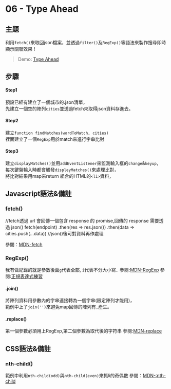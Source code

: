 # **06 - Type Ahead**

## **主題**
利用`fetch()`來取回json檔案，並透過`filter()`及`RegExp()`等語法來製作搜尋即時顯示關聯效果！  
 
>Demo: [Type Ahead](https://neilworlds.com/javascript-30/06_Type-Ahead/index.html)
 
## **步驟**
#### Step1
預設已經有建立了一個城市的.json清單，  
先建立一個空的陣列`cities`並透過fetch來取得json資料存進去。

#### Step2
建立`function findMatches(wordToMatch, cities)`  
裡面建立了一個`RegExp`用於match來進行字串比對

#### Step3
建立`displayMatches()`並用`addEventListener`來監測輸入框的`change`&`keyup`，  
每次鍵盤輸入時都會觸發`displeyMatches()`來處理比對，  
將比對結果用map來return 組合的HTML的`<li>`資料，  

## **Javascript語法&備註**
### **fetch()**
//fetch透過 url 會回傳一個包含 response 的 promise,回傳的 response 需要透過 json()
fetch(endpoint)
  .then(res => res.json())
  .then(data => cities.push(...data))  //json()後可對資料再作處理 

參閱：[MDN-fetch](https://developer.mozilla.org/zh-TW/docs/Web/API/Fetch_API/Using_Fetch)

### **RegExp()**
我有做紀錄的就是參數後面`g`代表全部, `i`代表不分大小寫..
參閱:[MDN-RegExp](https://developer.mozilla.org/en-US/docs/Web/JavaScript/Reference/Global_Objects/RegExp)
參閱:[正規表達式練習](https://regex101.com/)

#### **.join()**
將陣列資料用參數內的字串連接轉為一個字串(限定陣列才能用)，  
範例中上了`join('')`來避免map回傳的陣列有`,`產生。

#### **.replace()**
第一個參數必須用上RegExp,第二個參數為取代後的字符串
參閱:[MDN-replace](https://developer.mozilla.org/zh-TW/docs/Web/JavaScript/Reference/Global_Objects/String/replace)

## **CSS語法&備註**
### **nth-child()**
範例中利用`nth-child(odd)`與`nth-child(even)`來抓li的奇偶數
參閱：[MDN-:nth-child](https://developer.mozilla.org/en-US/docs/Web/CSS/:nth-child)



